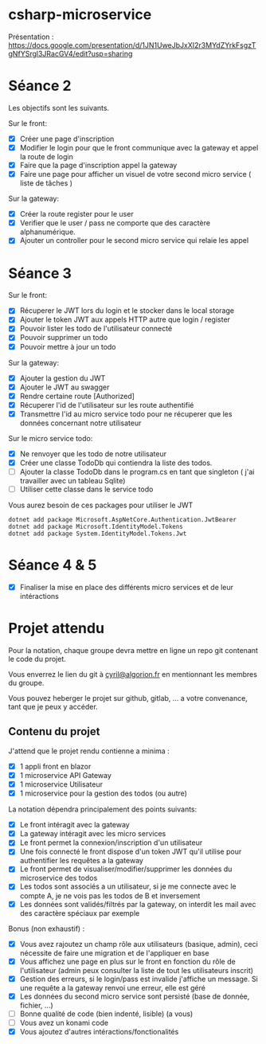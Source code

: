 # csharp-microservice

Présentation : https://docs.google.com/presentation/d/1JN1UweJbJxXI2r3MYdZYrkFsgzTgNfYSrgl3JRacGV4/edit?usp=sharing

# Séance 2

Les objectifs sont les suivants.

Sur le front:
- [X] Créer une page d'inscription
- [X] Modifier le login pour que le front communique avec la gateway et appel la route de login
- [X] Faire que la page d'inscription appel la gateway
- [X] Faire une page pour afficher un visuel de votre second micro service ( liste de tâches )

Sur la gateway:
- [X] Créer la route register pour le user 
- [X] Verifier que le user / pass ne comporte que des caractère alphanumérique.
- [X] Ajouter un controller pour le second micro service qui relaie les appel

# Séance 3

Sur le front:
- [X] Récuperer le JWT lors du login et le stocker dans le local storage
- [X] Ajouter le token JWT aux appels HTTP autre que login / register
- [X] Pouvoir lister les todo de l'utilisateur connecté
- [X] Pouvoir supprimer un todo
- [X] Pouvoir mettre à jour un todo

Sur la gateway:
- [X] Ajouter la gestion du JWT
- [X] Ajouter le JWT au swagger
- [X] Rendre certaine route [Authorized]
- [X] Récuperer l'id de l'utilisateur sur les route authentifié
- [X] Transmettre l'id au micro service todo pour ne récuperer que les données concernant notre utilisateur

Sur le micro service todo:
- [X] Ne renvoyer que les todo de notre utilisateur
- [X] Créer une classe TodoDb qui contiendra la liste des todos.
- [ ] Ajouter la classe TodoDb dans le program.cs en tant que singleton ( j'ai travailler avec un tableau Sqlite)
- [ ] Utiliser cette classe dans le service todo

Vous aurez besoin de ces packages pour utiliser le JWT

```
dotnet add package Microsoft.AspNetCore.Authentication.JwtBearer
dotnet add package Microsoft.IdentityModel.Tokens
dotnet add package System.IdentityModel.Tokens.Jwt
```

# Séance 4 & 5

- [X] Finaliser la mise en place des différents micro services et de leur intéractions


# Projet attendu 

Pour la notation, chaque groupe devra mettre en ligne un repo git contenant le code du projet.

Vous enverrez le lien du git à cyril@algorion.fr en mentionnant les membres du groupe.

Vous pouvez heberger le projet sur github, gitlab, ... a votre convenance, tant que je peux y accéder.

## Contenu du projet

J'attend que le projet rendu contienne a minima : 
- [X] 1 appli front en blazor
- [X] 1 microservice API Gateway
- [X] 1 microservice Utilisateur
- [X] 1 microservice pour la gestion des todos (ou autre)

La notation dépendra principalement des points suivants:
- [X] Le front intéragit avec la gateway
- [X] La gateway intéragit avec les micro services
- [X] Le front permet la connexion/inscription d'un utilisateur
- [X] Une fois connecté le front dispose d'un token JWT qu'il utilise pour authentifier les requêtes a la gateway
- [X] Le front permet de visualiser/modifier/supprimer les données du microservice des todos
- [X] Les todos sont associés a un utilisateur, si je me connecte avec le compte A, je ne vois pas les todos de B et inversement
- [X] Les données sont validés/filtrés par la gateway, on interdit les mail avec des caractère spéciaux par exemple

Bonus (non exhaustif) :
- [X] Vous avez rajoutez un champ rôle aux utilisateurs (basique, admin), ceci nécessite de faire une migration et de l'appliquer en base
- [X] Vous affichez une page en plus sur le front en fonction du rôle de l'utilisateur (admin peux consulter la liste de tout les utilisateurs inscrit)
- [X] Gestion des erreurs, si le login/pass est invalide j'affiche un message. Si une requête a la gateway renvoi une erreur, elle est géré
- [X] Les données du second micro service sont persisté (base de donnée, fichier, ...)
- [ ] Bonne qualité de code (bien indenté, lisible) (a vous)
- [ ] Vous avez un konami code
- [X] Vous ajoutez d'autres intéractions/fonctionalités